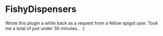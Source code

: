 # FishyDispensers

Wrote this plugin a while back as a request from a fellow spigot user.
Took me a total of just under 30 minutes... :)

